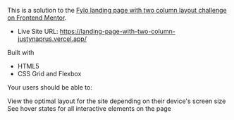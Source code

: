 This is a solution to the [Fylo landing page with two column layout challenge on Frontend Mentor](https://www.frontendmentor.io/challenges/fylo-landing-page-with-two-column-layout-5ca5ef041e82137ec91a50f5).

- Live Site URL: https://landing-page-with-two-column-justynaprus.vercel.app/

Built with

- HTML5
- CSS Grid and Flexbox

Your users should be able to:

View the optimal layout for the site depending on their device's screen size
See hover states for all interactive elements on the page
